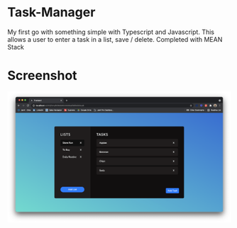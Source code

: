 # Task-Manager
My first go with something simple with Typescript and Javascript. This allows a user to enter a task in a list, save / delete. Completed with MEAN Stack

# Screenshot
![TaskManager](https://github.com/JKGRAHAMs/Task-Manager/blob/main/ScreenshotTaskManager.PNG)
